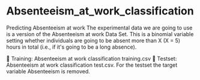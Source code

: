 # Absenteeism_at_work_classification
Predicting Absenteeism at work
The experimental data we are going to use is a version of the Absenteeism at
work Data Set. This is a binomial variable setting whether individuals are going to be absent more than X (X = 5) hours in total
(i.e., if it's going to be a long absence). 

 Training: Absenteeism at work classification training.csv
 Testset: Absenteeism at work classification test.csv.
For the testset the target variable Absenteeism is removed.
